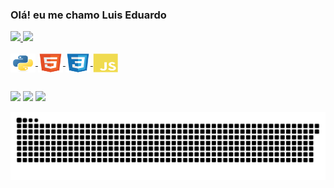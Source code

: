### Olá! eu me chamo Luis Eduardo

<div>
  <a href="https://github.com/LuisEdurdoMDSilva">
  <img height="170em" src="https://github-readme-stats.vercel.app/api?username=LuisEdurdoMDSilva&show_icons=true&theme=cobalt&include_all_commits=True&count_private=True"/>
  <img height="170em" src="https://github-readme-stats.vercel.app/api/top-langs/?username=LuisEdurdoMDSilva&layout=compact&langs_count=7&theme=cobalt"/>
</div>

<div style="display: inline_block"><br>
  <img align="center" alt="Rafa-Python" height="30" width="40" src="https://raw.githubusercontent.com/devicons/devicon/master/icons/python/python-original.svg">
  <img align="center" alt="Rafa-HTML" height="30" width="40" src="https://raw.githubusercontent.com/devicons/devicon/master/icons/html5/html5-original.svg">
  <img align="center" alt="Rafa-CSS" height="30" width="40" src="https://raw.githubusercontent.com/devicons/devicon/master/icons/css3/css3-original.svg">
  <img align="center" alt="Rafa-Js" height="30" width="40" src="https://raw.githubusercontent.com/devicons/devicon/master/icons/javascript/javascript-plain.svg">
</div>
  
##
  
<div>
  <a href="https://www.instagram.com/edumarques.2003/" target="_blank"><img src="https://img.shields.io/badge/-Instagram-%23E4405F?style=for-the-badge&logo=instagram&logoColor=white" target="_blank"></a>
 <a href = "mailto:luiseduardo.marques.ds@gmail.com"><img src="https://img.shields.io/badge/-Gmail-%23333?style=for-the-badge&logo=gmail&logoColor=white" target="_blank"></a>
 <a href="https://www.linkedin.com/in/luis-eduardo-1b7614217/" target="_blank"><img src="https://img.shields.io/badge/-LinkedIn-%230077B5?style=for-the-badge&logo=linkedin&logoColor=white" target="_blank"></a>
  
  ![Snake animation](https://github.com/LuisEdurdoMDSilva/LuisEdurdoMDSilva/blob/output/github-contribution-grid-snake.svg)
</div>
